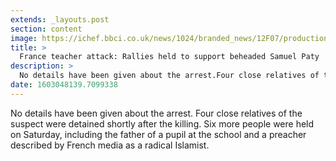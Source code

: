 ```yaml
--- 
extends: _layouts.post 
section: content 
image: https://ichef.bbci.co.uk/news/1024/branded_news/12F07/production/_114957577_mediaitem114957576.jpg 
title: > 
  France teacher attack: Rallies held to support beheaded Samuel Paty 
description: > 
  No details have been given about the arrest.Four close relatives of the suspect were detained shortly after the killing.Six more people were held on Saturday, including the father of a pupil at the school and a preacher described by French media as a radical Islamist. 
date: 1603048139.7099338 
--- 
```

No details have been given about the arrest. Four close relatives of the suspect were detained shortly after the killing. Six more people were held on Saturday, including the father of a pupil at the school and a preacher described by French media as a radical Islamist.